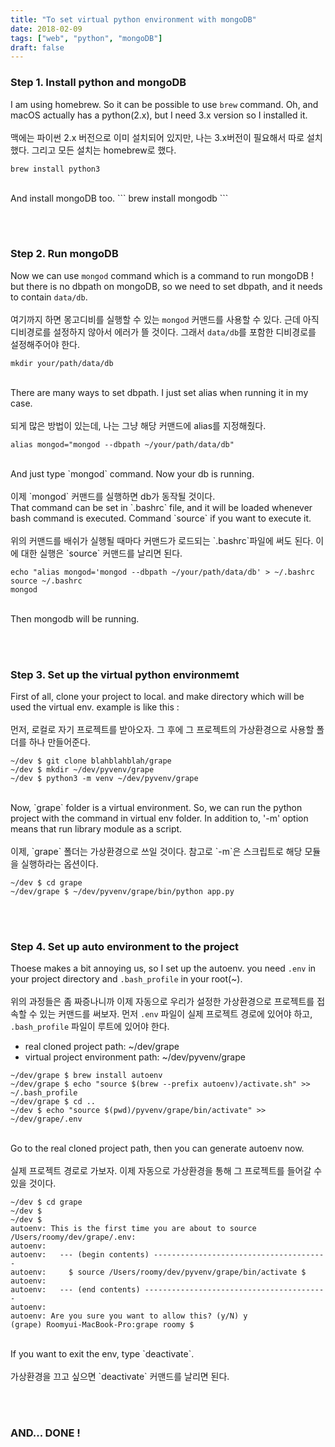 ```yaml
---
title: "To set virtual python environment with mongoDB"
date: 2018-02-09
tags: ["web", "python", "mongoDB"]
draft: false
---
```


### Step 1. Install python and mongoDB

I am using homebrew. So it can be possible to use `brew` command. Oh, and macOS actually has a python(2.x), but I need 3.x version so I installed it.
<br><br>
맥에는 파이썬 2.x 버전으로 이미 설치되어 있지만, 나는 3.x버전이 필요해서 따로 설치했다. 그리고 모든 설치는 homebrew로 했다.

```
brew install python3
```

<br>
And install mongoDB too.
```
brew install mongodb
```

<br><br>

### Step 2. Run mongoDB

Now we can use `mongod` command which is a command to run mongoDB ! but there is no dbpath on mongoDB, so we need to set dbpath, and it needs to contain `data/db`.
<br><br>
여기까지 하면 몽고디비를 실행할 수 있는 `mongod` 커맨드를 사용할 수 있다. 근데 아직 디비경로를 설정하지 않아서 에러가 뜰 것이다. 그래서 `data/db`를 포함한 디비경로를 설정해주어야 한다.

```
mkdir your/path/data/db
```

<br>
There are many ways to set dbpath. I just set alias when running it in my case.
<br><br>
되게 많은 방법이 있는데, 나는 그냥 해당 커맨드에 alias를 지정해줬다.

```
alias mongod="mongod --dbpath ~/your/path/data/db"
```

<br>
And just type `mongod` command. Now your db is running.
<br><br>
이제 `mongod` 커맨드를 실행하면 db가 동작될 것이다.

<br>
That command can be set in `.bashrc` file, and it will be loaded whenever bash command is executed. Command `source` if you want to execute it.
<br><br>
위의 커맨드를 배쉬가 실행될 때마다 커맨드가 로드되는 `.bashrc`파일에 써도 된다. 이에 대한 실행은 `source` 커맨드를 날리면 된다.

```
echo "alias mongod='mongod --dbpath ~/your/path/data/db' > ~/.bashrc
source ~/.bashrc
mongod
```

<br>
Then mongodb will be running.

<br><br>

### Step 3. Set up the virtual python environmemt

First of all, clone your project to local. and make directory which will be used the virtual env. example is like this :
<br><br>
먼저, 로컬로 자기 프로젝트를 받아오자. 그 후에 그 프로젝트의 가상환경으로 사용할 폴더를 하나 만들어준다.

```
~/dev $ git clone blahblahblah/grape
~/dev $ mkdir ~/dev/pyvenv/grape
~/dev $ python3 -m venv ~/dev/pyvenv/grape
```

<br>
Now, `grape` folder is a virtual environment. So, we can run the python project with the command in virtual env folder. In addition to, '-m' option means that run library module as a script.
<br><br>
이제, `grape` 폴더는 가상환경으로 쓰일 것이다. 참고로 `-m`은 스크립트로 해당 모듈을 실행하라는 옵션이다.

```
~/dev $ cd grape
~/dev/grape $ ~/dev/pyvenv/grape/bin/python app.py
```

<br><br>

### Step 4. Set up auto environment to the project

Thoese makes a bit annoying us, so I set up the autoenv. you need `.env` in your project directory and `.bash_profile` in your root(~).
<br><br>
위의 과정들은 좀 짜증나니까 이제 자동으로 우리가 설정한 가상환경으로 프로젝트를 접속할 수 있는 커맨드를 써보자. 먼저 `.env` 파일이 실제 프로젝트 경로에 있어야 하고, `.bash_profile` 파일이 루트에 있어야 한다.

- real cloned project path: ~/dev/grape
- virtual project environment path: ~/dev/pyvenv/grape

```
~/dev/grape $ brew install autoenv
~/dev/grape $ echo "source $(brew --prefix autoenv)/activate.sh" >> ~/.bash_profile
~/dev/grape $ cd ..
~/dev $ echo "source $(pwd)/pyvenv/grape/bin/activate" >> ~/dev/grape/.env
```

<br>
Go to the real cloned project path, then you can generate autoenv now.
<br><br>
실제 프로젝트 경로로 가보자. 이제 자동으로 가상환경을 통해 그 프로젝트를 들어갈 수 있을 것이다.

```
~/dev $ cd grape
~/dev $
~/dev $
autoenv: This is the first time you are about to source /Users/roomy/dev/grape/.env:
autoenv:
autoenv:   --- (begin contents) ---------------------------------------
autoenv:     $ source /Users/roomy/dev/pyvenv/grape/bin/activate $
autoenv:
autoenv:   --- (end contents) -----------------------------------------
autoenv:
autoenv: Are you sure you want to allow this? (y/N) y
(grape) Roomyui-MacBook-Pro:grape roomy $
```

<br>
If you want to exit the env, type `deactivate`.
<br><br>
가상환경을 끄고 싶으면 `deactivate` 커맨드를 날리면 된다.

<br><br>

### AND... DONE !
